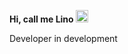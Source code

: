 <p><b>Hi, call me Lino <img src="https://raw.githubusercontent.com/kaueMarques/kaueMarques/master/hi.gif" width="20px"></b></p>
Developer in development


